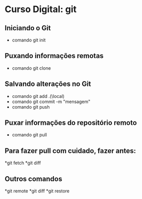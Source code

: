 # Curso Digital: git

## Iniciando o Git
* comando git init

## Puxando informações remotas
* comando git clone

## Salvando alterações no Git
* comando git add .(\local)
* comando git commit -m "mensagem"
* comando git push

## Puxar informações do repositório remoto
* comando git pull

## Para fazer pull com cuidado, fazer antes:
*git fetch
*git diff

## Outros comandos
*git remote
*git diff
*git restore